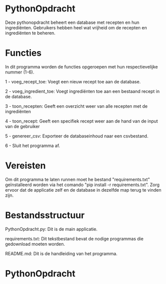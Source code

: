 # PythonOpdracht
Deze pythonopdracht beheert een database met recepten en hun ingrediënten. Gebruikers hebben heel wat vrijheid om de recepten en ingrediënten te beheren.

# Functies

In dit programma worden de functies opgeroepen met hun respectievelijke nummer (1-6).

1 - voeg_recept_toe: Voegt een nieuw recept toe aan de database.

2 - voeg_ingredient_toe: Voegt ingrediënten toe aan een bestaand recept in de database.

3 - toon_recepten: Geeft een overzicht weer van alle recepten met de ingrediënten

4 - toon_recept: Geeft een specifiek recept weer aan de hand van de input van de gebruiker

5 - genereer_csv: Exporteer de databaseinhoud naar een csvbestand.

6 - Sluit het programma af.

# Vereisten

Om dit programma te laten runnen moet he bestand "requirements.txt" geïnstalleerd worden via het comando "pip install -r requirements.txt".
Zorg ervoor dat de applicatie zelf en de database in dezelfde map terug te vinden zijn.

# Bestandsstructuur

PythonOpdracht.py: Dit is de main applicatie.

requirements.txt: Dit tekstbestand bevat de nodige programmas die gedownload moeten worden.

README.md: Dit is de handleiding van het programma.


# PythonOpdracht
